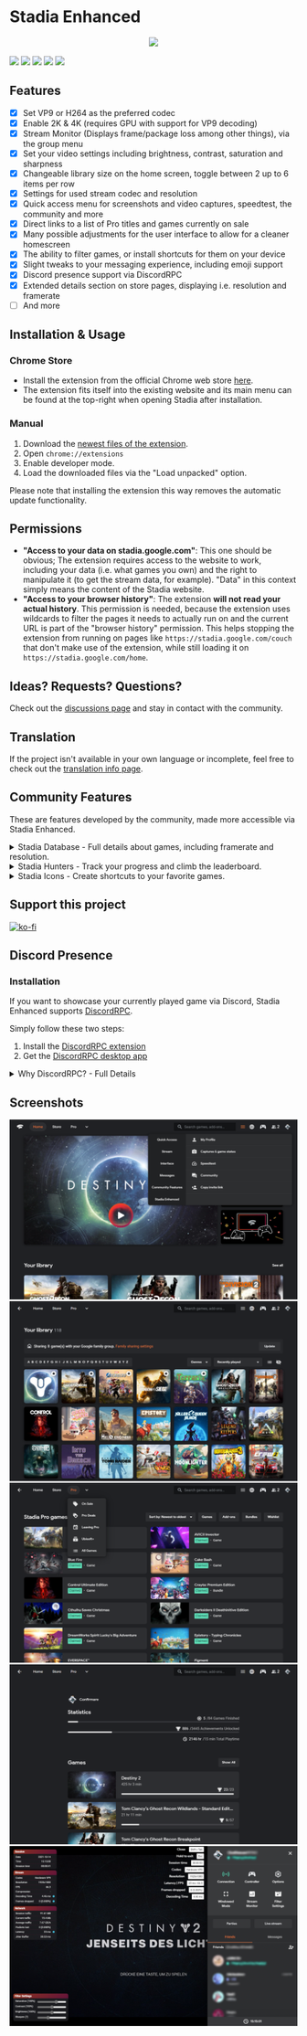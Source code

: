 # Stadia Enhanced

<p align="center">
  <img src="https://github.com/ChristopherKlay/StadiaEnhanced/blob/main/media/header-mockup.gif"/>
</p>

![](https://img.shields.io/badge/GitHub-1.19.1-green?style=for-the-badge)
![](https://img.shields.io/chrome-web-store/v/ldeakaihfnkjmelifgmbmjlphdfncbfg?style=for-the-badge)
![](https://img.shields.io/chrome-web-store/users/ldeakaihfnkjmelifgmbmjlphdfncbfg?color=blue&style=for-the-badge)
![](https://img.shields.io/chrome-web-store/rating/ldeakaihfnkjmelifgmbmjlphdfncbfg?color=blue&style=for-the-badge)
![](https://img.shields.io/chrome-web-store/rating-count/ldeakaihfnkjmelifgmbmjlphdfncbfg?color=blue&label=REVIEWS&style=for-the-badge)

## Features

- [x] Set VP9 or H264 as the preferred codec
- [x] Enable 2K & 4K (requires GPU with support for VP9 decoding)
- [x] Stream Monitor (Displays frame/package loss among other things), via the group menu
- [x] Set your video settings including brightness, contrast, saturation and sharpness
- [x] Changeable library size on the home screen, toggle between 2 up to 6 items per row
- [x] Settings for used stream codec and resolution
- [x] Quick access menu for screenshots and video captures, speedtest, the community and more
- [x] Direct links to a list of Pro titles and games currently on sale
- [x] Many possible adjustments for the user interface to allow for a cleaner homescreen
- [x] The ability to filter games, or install shortcuts for them on your device
- [x] Slight tweaks to your messaging experience, including emoji support
- [x] Discord presence support via DiscordRPC
- [x] Extended details section on store pages, displaying i.e. resolution and framerate
- [ ] And more

## Installation & Usage

### Chrome Store
* Install the extension from the official Chrome web store [here](https://chrome.google.com/webstore/detail/stadia-enhanced/ldeakaihfnkjmelifgmbmjlphdfncbfg).
* The extension fits itself into the existing website and its main menu can be found at the top-right when opening Stadia after installation.

### Manual
1. Download the [newest files of the extension](https://github.com/ChristopherKlay/StadiaEnhanced/tree/main/extension).
2. Open `chrome://extensions`
3. Enable developer mode.
4. Load the downloaded files via the "Load unpacked" option.

Please note that installing the extension this way removes the automatic update functionality.

## Permissions

* **"Access to your data on stadia.google.com"**: This one should be obvious; The extension requires access to the website to work, including your data (i.e. what games you own) and the right to manipulate it (to get the stream data, for example). "Data" in this context simply means the content of the Stadia website.
* **"Access to your browser history"**: The extension **will not read your actual history**. This permission is needed, because the extension uses wildcards to filter the pages it needs to actually run on and the current URL is part of the "browser history" permission. This helps stopping the extension from running on pages like `https://stadia.google.com/couch` that don't make use of the extension, while still loading it on `https://stadia.google.com/home`.

## Ideas? Requests? Questions?
Check out the [discussions page](https://github.com/ChristopherKlay/StadiaEnhanced/discussions) and stay in contact with the community.

## Translation
If the project isn't available in your own language or incomplete, feel free to check out the [translation info page](https://github.com/ChristopherKlay/StadiaEnhanced/blob/main/translations.md).

## Community Features
These are features developed by the community, made more accessible via Stadia Enhanced.

<details>
  <summary>Stadia Database - Full details about games, including framerate and resolution.</summary>
  
  ![Stadia Database](https://i.imgur.com/2w2pfdr.png)

  The [Stadia Database](https://linktr.ee/StadiaDatabase) by [OriginaIPenguin](https://twitter.com/OriginaIPenguin) is a full database filled with infos about games on Stadia, including details not accessible via Stadia itself (like resolution, framerate and more).
</details>
<details>
  <summary>Stadia Hunters - Track your progress and climb the leaderboard.</summary>
  
  ![Stadia Hunters](https://i.imgur.com/VSzOn9L.png)

  [Stadia Hunters](https://stadiahunters.com/) is tracking your achievements and provides a nice overview of captures, guides, leaderboards and more, including a level system.
</details>
<details>
  <summary>Stadia Icons - Create shortcuts to your favorite games.</summary>
  
  ![Stadia Icons](https://i.imgur.com/ua7iCCw.png)

  [Stadia Icons](https://elowry.github.io/StadiaIcons/) is a service by [EricLowry](https://www.reddit.com/user/EricLowry) that allows users to create direct shortcuts to their games on Stadia, including custom icons.
</details>


## Support this project
[![ko-fi](https://ko-fi.com/img/githubbutton_sm.svg)](https://ko-fi.com/B0B079EUW)

## Discord Presence

### Installation
If you want to showcase your currently played game via Discord, Stadia Enhanced supports [DiscordRPC](https://github.com/lolamtisch/Discord-RPC-Extension).

Simply follow these two steps:
1. Install the [DiscordRPC extension](https://chrome.google.com/webstore/detail/discord-rich-presence/agnaejlkbiiggajjmnpmeheigkflbnoo)
2. Get the [DiscordRPC desktop app](https://github.com/lolamtisch/Discord-RPC-Extension/releases/)

<details>
  <summary>Why DiscordRPC? - Full Details</summary>
  
  ### Why DiscordRPC?

  Using Discord via your browser directly isn't possible due to multiple limitations, as it will require a dedicated desktop app that acts as the middleman for Discord and your browser — the team behind DiscordRPC provides exactly that while also allowing you to use the same extension/app combination to display other presences (i.e. for your music), including the management of active (games) vs. passive (music) presences and other things.

  **"But, why don't you just develop your own app to do this or "copy" their work?"**

  The reason I'm not developing my own solution for this feature is rather simple; time. Increasing the time I have to spend on the project by adding more and more onto it would decrease the time available to actually make sure things are working correctly in the first place. DiscordRPC offers an easy to implement solution (that is entirely optional for the user) while taking care of the maintenance at the same time.

  I *could* simply copy their work (as in; fork their project and effectively copy the functionality of their extension into mine while using their desktop app), but that would result in two issues:

  1. This is a project for the community and I want to respect the work spent on everything included in it. While it would *legally* be perfectly fine to just implement their work, effectively claiming that I "came up" with this as a solution, for me *personally*, it is not.
  2. Simply copying their work would also make it basically impossible for the user to also use DiscordRPC due to compatibility issues, i.e. priority management. Using Discord's presence system via the browser is only covered by not even a handful of well-working projects and I want to avoid cutting that down further — especially if the cost is simply having to run a second, unnoticeable extension (performance-wise) that works as install-and-forget.
</details>

## Screenshots

![](https://github.com/ChristopherKlay/StadiaEnhanced/blob/main/media/Screenshot1.png)
![](https://github.com/ChristopherKlay/StadiaEnhanced/blob/main/media/Screenshot2.png)
![](https://github.com/ChristopherKlay/StadiaEnhanced/blob/main/media/Screenshot3.png)
![](https://github.com/ChristopherKlay/StadiaEnhanced/blob/main/media/Screenshot4.png)
![](https://github.com/ChristopherKlay/StadiaEnhanced/blob/main/media/Screenshot5.png)